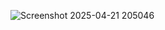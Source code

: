 ![Screenshot 2025-04-21 205046](https://github.com/user-attachments/assets/82e69a1b-24e1-434b-82f8-f9dde9f70aa7)
